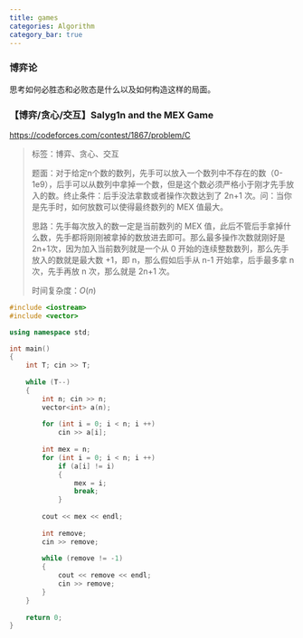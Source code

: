 ```yaml
---
title: games
categories: Algorithm
category_bar: true
---
```


### 博弈论

思考如何必胜态和必败态是什么以及如何构造这样的局面。

### 【博弈/贪心/交互】Salyg1n and the MEX Game

https://codeforces.com/contest/1867/problem/C

> 标签：博弈、贪心、交互
>
> 题面：对于给定n个数的数列，先手可以放入一个数列中不存在的数（0-1e9），后手可以从数列中拿掉一个数，但是这个数必须严格小于刚才先手放入的数。终止条件：后手没法拿数或者操作次数达到了 2n+1 次。问：当你是先手时，如何放数可以使得最终数列的 MEX 值最大。
>
> 思路：先手每次放入的数一定是当前数列的 MEX 值，此后不管后手拿掉什么数，先手都将刚刚被拿掉的数放进去即可。那么最多操作次数就刚好是 2n+1次，因为加入当前数列就是一个从 0 开始的连续整数数列，那么先手放入的数就是最大数 +1，即 n，那么假如后手从 n-1 开始拿，后手最多拿 n 次，先手再放 n 次，那么就是 2n+1 次。
>
> 时间复杂度：$O(n)$

```cpp
#include <iostream>
#include <vector>

using namespace std;

int main()
{
	int T; cin >> T;
	
	while (T--)
	{
		int n; cin >> n;
		vector<int> a(n);
		
		for (int i = 0; i < n; i ++)
			cin >> a[i];
		
		int mex = n;
		for (int i = 0; i < n; i ++)
			if (a[i] != i)
			{
				mex = i;
				break;
			}
		
		cout << mex << endl;
		
		int remove;
		cin >> remove;
		
		while (remove != -1)
		{
			cout << remove << endl;
			cin >> remove;
		}
	}
	
	return 0;
} 
```